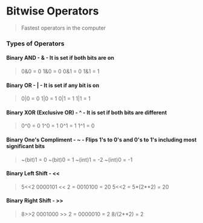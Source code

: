 # Bitwise Operators
> Fastest operators in the computer
### Types of Operators
#### Binary AND - & - It is set if both bits are on
> 0&0 = 0
> 1&0 = 0
> 0&1 = 0
> 1&1 = 1
#### Binary OR - | - It is set if any bit is on
> 0|0 = 0
> 1|0 = 1
> 0|1 = 1
> 1|1 = 1
#### Binary XOR (Exclusive OR) - ^ - It is set if both bits are different
> 0^0 = 0
> 1^0 = 1
> 0^1 = 1
> 1^1 = 0
#### Binary One's Compliment - ~ - Flips 1's to 0's and 0's to 1's including most significant bits
> ~(bit)1 = 0
> ~(bit)0 = 1
> ~(int)1 = -2
> ~(int)0 = -1
#### Binary Left Shift - <<
> 5<<2
> 0000101 << 2 = 0010100 = 20
> 5<<2 = 5*(2**2) = 20
#### Binary Right Shift - >>
> 8>>2
> 0001000 >> 2 = 0000010 = 2
> 8/(2**2) = 2